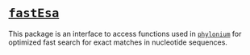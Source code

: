 # [`fastEsa`](https://owncloud.gwdg.de/index.php/s/YU1ChPqzRnHePPH)
This package is an interface to access functions used in
[`phylonium`](https://github.com/EvolBioInf/phylonium) for optimized
fast search for exact matches in nucleotide sequences.